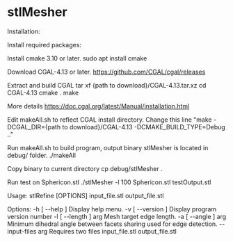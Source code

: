 # stlMesher

Installation:

Install required packages:

Install cmake 3.10 or later.
sudo apt install cmake

Download CGAL-4.13 or later.
https://github.com/CGAL/cgal/releases

Extract and build CGAL
tar xf {path to download}/CGAL-4.13.tar.xz
cd CGAL-4.13
cmake .
make

More details https://doc.cgal.org/latest/Manual/installation.html

Edit makeAll.sh to reflect CGAL install directory.
Change this line "make -DCGAL_DIR={path to download}/CGAL-4.13 -DCMAKE_BUILD_TYPE=Debug .."

Run makeAll.sh to build program, output binary stlMesher is located in debug/ folder.
./makeAll

Copy binary to current directory 
cp debug/stlMesher .

Run test on Sphericon.stl
./stlMesher -l 100 Sphericon.stl testOutput.stl


Usage: stlRefine [OPTIONS] input_file.stl output_file.stl

Options:
  -h [ --help ]         Display help menu.
  -v [ --version ]      Display program version number
  -l [ --length ] arg   Mesh target edge length.
  -a [ --angle ] arg    Minimum dihedral angle between facets sharing used for
                        edge detection.
  --input-files arg     Requires two files input_file.stl output_file.stl